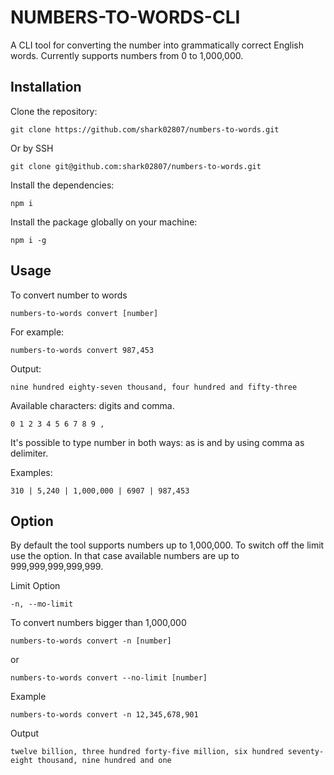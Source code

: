 # NUMBERS-TO-WORDS-CLI

A CLI tool for converting the number into grammatically correct English words.
Currently supports numbers from 0 to 1,000,000.

## Installation

Clone the repository:

```
git clone https://github.com/shark02807/numbers-to-words.git
```
Or by SSH
```
git clone git@github.com:shark02807/numbers-to-words.git
```

Install the dependencies:

```
npm i
```

Install the package globally on your machine:

```
npm i -g
```

## Usage

To convert number to words

```
numbers-to-words convert [number]
```

For example:

```
numbers-to-words convert 987,453
```

Output:

```
nine hundred eighty-seven thousand, four hundred and fifty-three
```

Available characters:  digits and comma.

```
0 1 2 3 4 5 6 7 8 9 ,
```

It's possible to type number in both ways: as is and by using comma as delimiter.

Examples: 

```
310 | 5,240 | 1,000,000 | 6907 | 987,453
```

## Option

By default the tool supports numbers up to 1,000,000. To switch off the limit use the option. In that case available numbers are up to 999,999,999,999,999.

Limit Option

```
-n, --mo-limit
```

To convert numbers bigger than 1,000,000

```
numbers-to-words convert -n [number]
```
or
```
numbers-to-words convert --no-limit [number]
```

Example

```
numbers-to-words convert -n 12,345,678,901
```

Output

```
twelve billion, three hundred forty-five million, six hundred seventy-eight thousand, nine hundred and one
```
